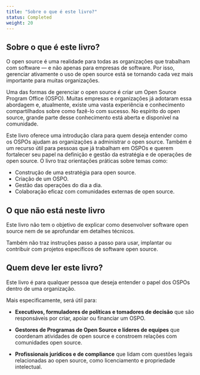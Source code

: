 ```yaml
---
title: "Sobre o que é este livro?"
status: Completed
weight: 20
---
```


## Sobre o que é este livro?

O open source é uma realidade para todas as organizações que trabalham com software — e não apenas para empresas de software. Por isso, gerenciar ativamente o uso de open source está se tornando cada vez mais importante para muitas organizações.

Uma das formas de gerenciar o open source é criar um Open Source Program Office (OSPO). Muitas empresas e organizações já adotaram essa abordagem e, atualmente, existe uma vasta experiência e conhecimento compartilhados sobre como fazê-lo com sucesso. No espírito do open source, grande parte desse conhecimento está aberta e disponível na comunidade.

Este livro oferece uma introdução clara para quem deseja entender como os OSPOs ajudam as organizações a administrar o open source. Também é um recurso útil para pessoas que já trabalham em OSPOs e querem fortalecer seu papel na definição e gestão da estratégia e de operações de open source. O livro traz orientações práticas sobre temas como:

* Construção de uma estratégia para open source.
* Criação de um OSPO.
* Gestão das operações do dia a dia.
* Colaboração eficaz com comunidades externas de open source.

## O que não está neste livro

Este livro não tem o objetivo de explicar como desenvolver software open source nem de se aprofundar em detalhes técnicos.

Também não traz instruções passo a passo para usar, implantar ou contribuir com projetos específicos de software open source.

## Quem deve ler este  livro?

Este livro é para qualquer pessoa que deseja entender o papel dos OSPOs dentro de uma organização.

Mais especificamente, será útil para:

* **Executivos, formuladores de políticas e tomadores de decisão** que são responsáveis por criar, apoiar ou financiar um OSPO.

* **Gestores de Programas de Open Source e líderes de equipes** que coordenam atividades de open source e constroem relações com comunidades open source.

* **Profissionais jurídicos e de compliance** que lidam com questões legais relacionadas ao open source, como licenciamento e propriedade intelectual.
